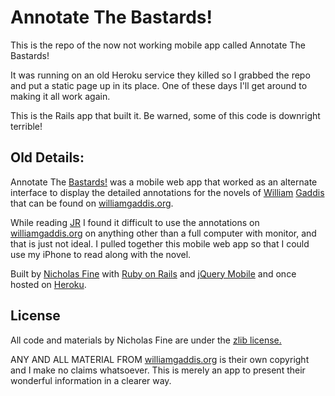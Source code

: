 # Annotate The Bastards!

This is the repo of the now not working mobile app called Annotate The Bastards!

It was running on an old Heroku service they killed so I grabbed the repo and put
a static page up in its place.  One of these days I'll get around to making it all
work again.

This is the Rails app that built it. Be warned, some of this code is
downright terrible!

## Old Details:

Annotate The [Bastards!][fb] was a mobile web app that worked as an
alternate interface to display the detailed annotations for
the novels of [William][nv] [Gaddis][wp] that can be found on [williamgaddis.org][wg].

While reading [JR][jr] I found it difficult to use the annotations on [williamgaddis.org][wg]
on anything other than a full computer with monitor, and that is just not ideal.  I
pulled together this mobile web app so that I could use my iPhone to read along with the novel.

Built by [Nicholas Fine][nf] with [Ruby on Rails][rr] and [jQuery Mobile][jq] and once hosted on [Heroku][hk].

## License

All code and materials by Nicholas Fine are under the [zlib
license.][zl]

ANY AND ALL MATERIAL FROM [williamgaddis.org][wg] is their own copyright
and I make no claims whatsoever.  This is merely an app to present their
wonderful information in a clearer way.

[hk]: https://heroku.com
[zl]: http://opensource.org/licenses/zlib-license.php
[wg]: http://williamgaddis.org
[rr]: http://rubyonrails.org
[jq]: http://jquerymobile.com
[h]:  http://heroku.com
[nf]: http://ndfine.com
[jr]: http://www.amazon.com/gp/product/1843541653/ref=as_li_ss_tl?ie=UTF8&tag=ndfinecom-20&linkCode=as2&camp=217145&creative=399373&creativeASIN=1843541653
[fb]: http://en.wikipedia.org/wiki/Fire_the_Bastards!
[wp]: http://en.wikipedia.org/wiki/William_Gaddis
[nv]: http://www.amazon.com/gp/redirect.html?ie=UTF8&location=http%3A%2F%2Fwww.amazon.com%2Fs%3Fie%3DUTF8%26x%3D0%26ref_%3Dnb_sb_noss%26y%3D0%26field-keywords%3DWilliam%2520Gaddis%26url%3Dsearch-alias%253Dstripbooks%23&tag=ndfinecom-20&linkCode=ur2&camp=1789&creative=390957

